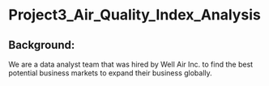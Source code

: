 # Project3_Air_Quality_Index_Analysis
## Background:
We are a data analyst team that was hired by Well Air Inc. to find the best potential business markets to expand their business globally.

